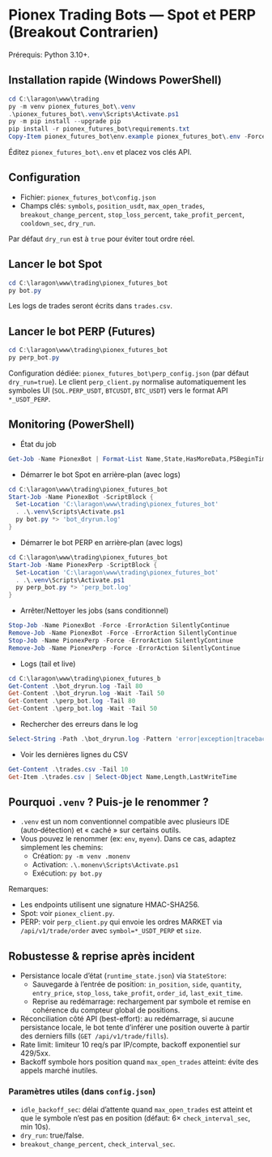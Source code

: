 # Pionex Trading Bots — Spot et PERP (Breakout Contrarien)

Prérequis: Python 3.10+.

## Installation rapide (Windows PowerShell)

```powershell
cd C:\laragon\www\trading
py -m venv pionex_futures_bot\.venv
.\pionex_futures_bot\.venv\Scripts\Activate.ps1
py -m pip install --upgrade pip
pip install -r pionex_futures_bot\requirements.txt
Copy-Item pionex_futures_bot\env.example pionex_futures_bot\.env -Force
```

Éditez `pionex_futures_bot\.env` et placez vos clés API.

## Configuration

- Fichier: `pionex_futures_bot\config.json`
- Champs clés: `symbols`, `position_usdt`, `max_open_trades`, `breakout_change_percent`, `stop_loss_percent`, `take_profit_percent`, `cooldown_sec`, `dry_run`.

Par défaut `dry_run` est à `true` pour éviter tout ordre réel.

## Lancer le bot Spot

```powershell
cd C:\laragon\www\trading\pionex_futures_bot
py bot.py
```

Les logs de trades seront écrits dans `trades.csv`.

## Lancer le bot PERP (Futures)

```powershell
cd C:\laragon\www\trading\pionex_futures_bot
py perp_bot.py
```

Configuration dédiée: `pionex_futures_bot\perp_config.json` (par défaut `dry_run=true`).
Le client `perp_client.py` normalise automatiquement les symboles UI (`SOL.PERP_USDT`, `BTCUSDT`, `BTC_USDT`) vers le format API `*_USDT_PERP`.

## Monitoring (PowerShell)

- État du job
```powershell
Get-Job -Name PionexBot | Format-List Name,State,HasMoreData,PSBeginTime,PSEndTime
```

- Démarrer le bot Spot en arrière‑plan (avec logs)
```powershell
cd C:\laragon\www\trading\pionex_futures_bot
Start-Job -Name PionexBot -ScriptBlock {
  Set-Location 'C:\laragon\www\trading\pionex_futures_bot'
  . .\.venv\Scripts\Activate.ps1
  py bot.py *> 'bot_dryrun.log'
}
```

- Démarrer le bot PERP en arrière‑plan (avec logs)
```powershell
cd C:\laragon\www\trading\pionex_futures_bot
Start-Job -Name PionexPerp -ScriptBlock {
  Set-Location 'C:\laragon\www\trading\pionex_futures_bot'
  . .\.venv\Scripts\Activate.ps1
  py perp_bot.py *> 'perp_bot.log'
}
```

- Arrêter/Nettoyer les jobs (sans conditionnel)
```powershell
Stop-Job -Name PionexBot -Force -ErrorAction SilentlyContinue
Remove-Job -Name PionexBot -Force -ErrorAction SilentlyContinue
Stop-Job -Name PionexPerp -Force -ErrorAction SilentlyContinue
Remove-Job -Name PionexPerp -Force -ErrorAction SilentlyContinue
```

- Logs (tail et live)
```powershell
cd C:\laragon\www\trading\pionex_futures_b
Get-Content .\bot_dryrun.log -Tail 80
Get-Content .\bot_dryrun.log -Wait -Tail 50
Get-Content .\perp_bot.log -Tail 80
Get-Content .\perp_bot.log -Wait -Tail 50
```

- Rechercher des erreurs dans le log
```powershell
Select-String -Path .\bot_dryrun.log -Pattern 'error|exception|traceback' -CaseSensitive:$false
```

- Voir les dernières lignes du CSV
```powershell
Get-Content .\trades.csv -Tail 10
Get-Item .\trades.csv | Select-Object Name,Length,LastWriteTime
```

## Pourquoi `.venv` ? Puis-je le renommer ?
- `.venv` est un nom conventionnel compatible avec plusieurs IDE (auto‑détection) et « caché » sur certains outils.
- Vous pouvez le renommer (ex: `env`, `myenv`). Dans ce cas, adaptez simplement les chemins:
  - Création: `py -m venv .monenv`
  - Activation: `.\.monenv\Scripts\Activate.ps1`
  - Exécution: `py bot.py`

Remarques:
- Les endpoints utilisent une signature HMAC-SHA256.
- Spot: voir `pionex_client.py`.
- PERP: voir `perp_client.py` qui envoie les ordres MARKET via `/api/v1/trade/order` avec `symbol=*_USDT_PERP` et `size`.

## Robustesse & reprise après incident

- Persistance locale d’état (`runtime_state.json`) via `StateStore`:
  - Sauvegarde à l’entrée de position: `in_position`, `side`, `quantity`, `entry_price`, `stop_loss`, `take_profit`, `order_id`, `last_exit_time`.
  - Reprise au redémarrage: rechargement par symbole et remise en cohérence du compteur global de positions.
- Réconciliation côté API (best-effort): au redémarrage, si aucune persistance locale, le bot tente d’inférer une position ouverte à partir des derniers fills (`GET /api/v1/trade/fills`).
- Rate limit: limiteur 10 req/s par IP/compte, backoff exponentiel sur 429/5xx.
- Backoff symbole hors position quand `max_open_trades` atteint: évite des appels marché inutiles.

### Paramètres utiles (dans `config.json`)
- `idle_backoff_sec`: délai d’attente quand `max_open_trades` est atteint et que le symbole n’est pas en position (défaut: 6× `check_interval_sec`, min 10s).
- `dry_run`: true/false.
- `breakout_change_percent`, `check_interval_sec`.